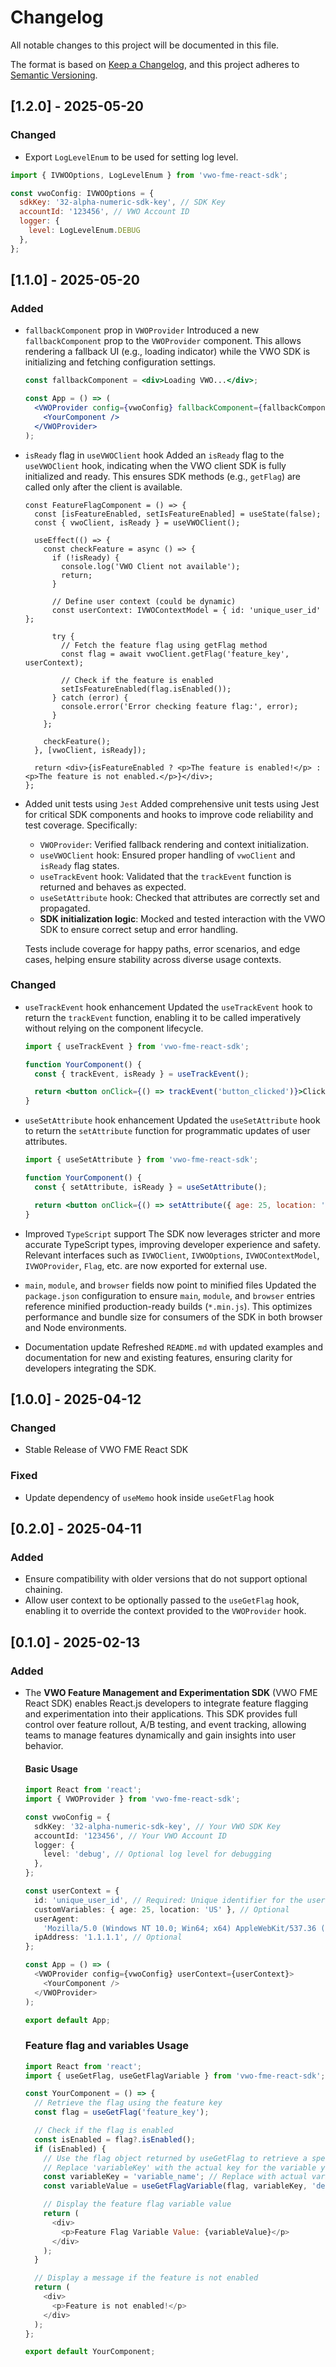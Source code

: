 # Changelog

All notable changes to this project will be documented in this file.

The format is based on [Keep a Changelog](https://keepachangelog.com/en/1.0.0/),
and this project adheres to [Semantic Versioning](https://semver.org/spec/v2.0.0.html).

## [1.2.0] - 2025-05-20

### Changed

- Export `LogLevelEnum` to be used for setting log level.

```js
import { IVWOOptions, LogLevelEnum } from 'vwo-fme-react-sdk';

const vwoConfig: IVWOOptions = {
  sdkKey: '32-alpha-numeric-sdk-key', // SDK Key
  accountId: '123456', // VWO Account ID
  logger: {
    level: LogLevelEnum.DEBUG
  },
};
```

## [1.1.0] - 2025-05-20

### Added

- `fallbackComponent` prop in `VWOProvider`
  Introduced a new `fallbackComponent` prop to the `VWOProvider` component. This allows rendering a fallback UI (e.g., loading indicator) while the VWO SDK is initializing and fetching configuration settings.

  ```jsx
  const fallbackComponent = <div>Loading VWO...</div>;

  const App = () => (
    <VWOProvider config={vwoConfig} fallbackComponent={fallbackComponent}>
      <YourComponent />
    </VWOProvider>
  );
  ```

- `isReady` flag in `useVWOClient` hook
  Added an `isReady` flag to the `useVWOClient` hook, indicating when the VWO client SDK is fully initialized and ready. This ensures SDK methods (e.g., `getFlag`) are called only after the client is available.

  ```tsx
  const FeatureFlagComponent = () => {
    const [isFeatureEnabled, setIsFeatureEnabled] = useState(false);
    const { vwoClient, isReady } = useVWOClient();

    useEffect(() => {
      const checkFeature = async () => {
        if (!isReady) {
          console.log('VWO Client not available');
          return;
        }

        // Define user context (could be dynamic)
        const userContext: IVWOContextModel = { id: 'unique_user_id' };

        try {
          // Fetch the feature flag using getFlag method
          const flag = await vwoClient.getFlag('feature_key', userContext);

          // Check if the feature is enabled
          setIsFeatureEnabled(flag.isEnabled());
        } catch (error) {
          console.error('Error checking feature flag:', error);
        }
      };

      checkFeature();
    }, [vwoClient, isReady]);

    return <div>{isFeatureEnabled ? <p>The feature is enabled!</p> : <p>The feature is not enabled.</p>}</div>;
  };
  ```

- Added unit tests using `Jest`
  Added comprehensive unit tests using Jest for critical SDK components and hooks to improve code reliability and test coverage. Specifically:

  - `VWOProvider`: Verified fallback rendering and context initialization.
  - `useVWOClient` hook: Ensured proper handling of `vwoClient` and `isReady` flag states.
  - `useTrackEvent` hook: Validated that the `trackEvent` function is returned and behaves as expected.
  - `useSetAttribute` hook: Checked that attributes are correctly set and propagated.
  - **SDK initialization logic**: Mocked and tested interaction with the VWO SDK to ensure correct setup and error handling.

  Tests include coverage for happy paths, error scenarios, and edge cases, helping ensure stability across diverse usage contexts.

### Changed

- `useTrackEvent` hook enhancement
  Updated the `useTrackEvent` hook to return the `trackEvent` function, enabling it to be called imperatively without relying on the component lifecycle.

  ```jsx
  import { useTrackEvent } from 'vwo-fme-react-sdk';

  function YourComponent() {
    const { trackEvent, isReady } = useTrackEvent();

    return <button onClick={() => trackEvent('button_clicked')}>Click Me</button>;
  }
  ```

- `useSetAttribute` hook enhancement
  Updated the `useSetAttribute` hook to return the `setAttribute` function for programmatic updates of user attributes.

  ```jsx
  import { useSetAttribute } from 'vwo-fme-react-sdk';

  function YourComponent() {
    const { setAttribute, isReady } = useSetAttribute();

    return <button onClick={() => setAttribute({ age: 25, location: 'US' })}>Click Me</button>;
  }
  ```

- Improved `TypeScript` support
  The SDK now leverages stricter and more accurate TypeScript types, improving developer experience and safety. Relevant interfaces such as `IVWOClient`, `IVWOOptions`, `IVWOContextModel`, `IVWOProvider`, `Flag`, etc. are now exported for external use.

- `main`, `module`, and `browser` fields now point to minified files
  Updated the `package.json` configuration to ensure `main`, `module`, and `browser` entries reference minified production-ready builds (`*.min.js`). This optimizes performance and bundle size for consumers of the SDK in both browser and Node environments.

- Documentation update
  Refreshed `README.md` with updated examples and documentation for new and existing features, ensuring clarity for developers integrating the SDK.

## [1.0.0] - 2025-04-12

### Changed

- Stable Release of VWO FME React SDK

### Fixed

- Update dependency of `useMemo` hook inside `useGetFlag` hook

## [0.2.0] - 2025-04-11

### Added

- Ensure compatibility with older versions that do not support optional chaining.
- Allow user context to be optionally passed to the `useGetFlag` hook, enabling it to override the context provided to the `VWOProvider` hook.

## [0.1.0] - 2025-02-13

### Added

- The **VWO Feature Management and Experimentation SDK** (VWO FME React SDK) enables React.js developers to integrate feature flagging and experimentation into their applications. This SDK provides full control over feature rollout, A/B testing, and event tracking, allowing teams to manage features dynamically and gain insights into user behavior.

  #### Basic Usage

  ```typescript
  import React from 'react';
  import { VWOProvider } from 'vwo-fme-react-sdk';

  const vwoConfig = {
    sdkKey: '32-alpha-numeric-sdk-key', // Your VWO SDK Key
    accountId: '123456', // Your VWO Account ID
    logger: {
      level: 'debug', // Optional log level for debugging
    },
  };

  const userContext = {
    id: 'unique_user_id', // Required: Unique identifier for the user
    customVariables: { age: 25, location: 'US' }, // Optional
    userAgent:
      'Mozilla/5.0 (Windows NT 10.0; Win64; x64) AppleWebKit/537.36 (KHTML, like Gecko) Chrome/130.0.0.0 Safari/537.36', // Optional
    ipAddress: '1.1.1.1', // Optional
  };

  const App = () => (
    <VWOProvider config={vwoConfig} userContext={userContext}>
      <YourComponent />
    </VWOProvider>
  );

  export default App;
  ```

  ### Feature flag and variables Usage

  ```javascript
  import React from 'react';
  import { useGetFlag, useGetFlagVariable } from 'vwo-fme-react-sdk'; // Import hooks

  const YourComponent = () => {
    // Retrieve the flag using the feature key
    const flag = useGetFlag('feature_key');

    // Check if the flag is enabled
    const isEnabled = flag?.isEnabled();
    if (isEnabled) {
      // Use the flag object returned by useGetFlag to retrieve a specific variable
      // Replace 'variableKey' with the actual key for the variable you want to retrieve
      const variableKey = 'variable_name'; // Replace with actual variable key
      const variableValue = useGetFlagVariable(flag, variableKey, 'default_value');

      // Display the feature flag variable value
      return (
        <div>
          <p>Feature Flag Variable Value: {variableValue}</p>
        </div>
      );
    }

    // Display a message if the feature is not enabled
    return (
      <div>
        <p>Feature is not enabled!</p>
      </div>
    );
  };

  export default YourComponent;
  ```

